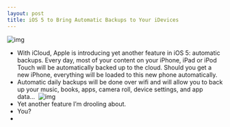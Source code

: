 ```yaml
---
layout: post
title: iOS 5 to Bring Automatic Backups to Your iDevices
---
```

![img](http://media.idownloadblog.com/wp-content/uploads/2011/06/iOS-5-Backup.png)
* With iCloud, Apple is introducing yet another feature in iOS 5: automatic backups. Every day, most of your content on your iPhone, iPad or iPod Touch will be automatically backed up to the cloud. Should you get a new iPhone, everything will be loaded to this new phone automatically.
* Automatic daily backups will be done over wifi and will allow you to back up your music, books, apps, camera roll, device settings, and app data… 
![img](http://media.idownloadblog.com/wp-content/uploads/2011/06/iCloud-Backup-iOS-5.jpg)
* Yet another feature I’m drooling about.
* You?
*  

